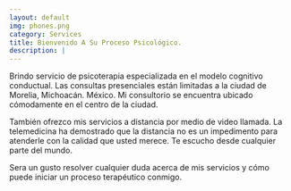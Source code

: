 ```yaml
---
layout: default
img: phones.png
category: Services
title: Bienvenido A Su Proceso Psicológico.
description: |
---
```

<p>Brindo servicio de psicoterapia especializada en el modelo cognitivo conductual. Las consultas presenciales están limitadas a la ciudad de Morelia, Michoacán. México. Mi consultorio se encuentra ubicado cómodamente en el centro de la ciudad.</p>

<p>También ofrezco mis servicios a distancia por medio de video llamada. La telemedicina ha demostrado que la distancia no es un impedimento para atenderle con la calidad que usted merece. Te escucho desde cualquier parte del mundo.</p>

<p>Sera un gusto resolver cualquier duda acerca de mis servicios y cómo puede iniciar un proceso terapéutico conmigo.</p>
</div>
